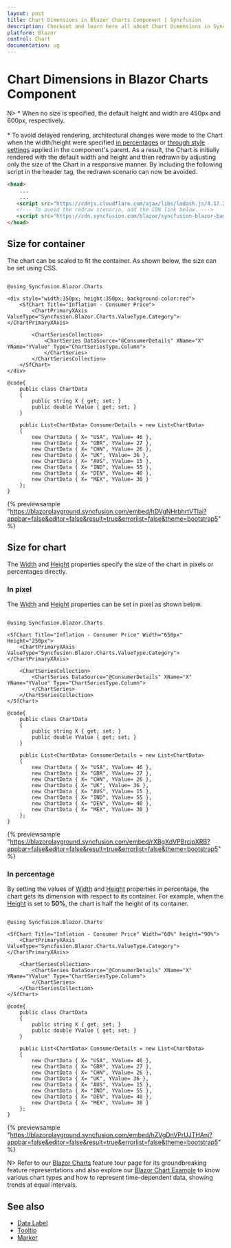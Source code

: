 ```yaml
---
layout: post
title: Chart Dimensions in Blazor Charts Component | Syncfusion
description: Checkout and learn here all about Chart Dimensions in Syncfusion Blazor Charts component and much more.
platform: Blazor
control: Chart
documentation: ug
---
```


# Chart Dimensions in Blazor Charts Component

N> * When no size is specified, the default height and width are 450px and 600px, respectively.
<br/>
<br/> * To avoid delayed rendering, architectural changes were made to the Chart when the width/height were specified [in percentages](#In-Percentage) or [through style settings](#Size-for-Container) applied in the component's parent. As a result, the Chart is initially rendered with the default width and height and then redrawn by adjusting only the size of the Chart in a responsive manner. By including the following script in the header tag, the redrawn scenario can now be avoided.

```html
<head>
    ...
    ...
   <script src="https://cdnjs.cloudflare.com/ajax/libs/lodash.js/4.17.20/lodash.min.js"></script>
   <!--- To avoid the redraw scenario, add the CDN link below. --->
   <script src="https://cdn.syncfusion.com/blazor/syncfusion-blazor-base.min.js"></script>
</head>
```

## Size for container

The chart can be scaled to fit the container. As shown below, the size can be set using CSS.

```cshtml

@using Syncfusion.Blazor.Charts

<div style="width:350px; height:350px; background-color:red">
    <SfChart Title="Inflation - Consumer Price">
        <ChartPrimaryXAxis ValueType="Syncfusion.Blazor.Charts.ValueType.Category"></ChartPrimaryXAxis>

        <ChartSeriesCollection>
            <ChartSeries DataSource="@ConsumerDetails" XName="X" YName="YValue" Type="ChartSeriesType.Column">
            </ChartSeries>
        </ChartSeriesCollection>
    </SfChart>
</div>

@code{
    public class ChartData
    {
        public string X { get; set; }
        public double YValue { get; set; }
    }
	
    public List<ChartData> ConsumerDetails = new List<ChartData>
    {
        new ChartData { X= "USA", YValue= 46 },
        new ChartData { X= "GBR", YValue= 27 },
        new ChartData { X= "CHN", YValue= 26 },
        new ChartData { X= "UK", YValue= 36 },
        new ChartData { X= "AUS", YValue= 15 },
        new ChartData { X= "IND", YValue= 55 },
        new ChartData { X= "DEN", YValue= 40 },
        new ChartData { X= "MEX", YValue= 30 }
    };
}

```

{% previewsample "https://blazorplayground.syncfusion.com/embed/hDVgNHrbhrtVTlai?appbar=false&editor=false&result=true&errorlist=false&theme=bootstrap5" %}

## Size for chart

The [Width](https://help.syncfusion.com/cr/blazor/Syncfusion.Blazor.Charts.SfChart.html#Syncfusion_Blazor_Charts_SfChart_Width) and [Height](https://help.syncfusion.com/cr/blazor/Syncfusion.Blazor.Charts.SfChart.html#Syncfusion_Blazor_Charts_SfChart_Height) properties specify the size of the chart in pixels or percentages directly.

### In pixel

The [Width](https://help.syncfusion.com/cr/blazor/Syncfusion.Blazor.Charts.SfChart.html#Syncfusion_Blazor_Charts_SfChart_Width) and [Height](https://help.syncfusion.com/cr/blazor/Syncfusion.Blazor.Charts.SfChart.html#Syncfusion_Blazor_Charts_SfChart_Height) properties can be set in pixel as shown below.

```cshtml

@using Syncfusion.Blazor.Charts

<SfChart Title="Inflation - Consumer Price" Width="650px" Height="250px">
    <ChartPrimaryXAxis ValueType="Syncfusion.Blazor.Charts.ValueType.Category"></ChartPrimaryXAxis>

    <ChartSeriesCollection>
        <ChartSeries DataSource="@ConsumerDetails" XName="X" YName="YValue" Type="ChartSeriesType.Column">
        </ChartSeries>
    </ChartSeriesCollection>
</SfChart>

@code{
    public class ChartData
    {
        public string X { get; set; }
        public double YValue { get; set; }
    }
	
    public List<ChartData> ConsumerDetails = new List<ChartData>
	{
        new ChartData { X= "USA", YValue= 46 },
        new ChartData { X= "GBR", YValue= 27 },
        new ChartData { X= "CHN", YValue= 26 },
        new ChartData { X= "UK", YValue= 36 },
        new ChartData { X= "AUS", YValue= 15 },
        new ChartData { X= "IND", YValue= 55 },
        new ChartData { X= "DEN", YValue= 40 },
        new ChartData { X= "MEX", YValue= 30 }
    };
}

```

{% previewsample "https://blazorplayground.syncfusion.com/embed/rXBgXdVPBrcipXRB?appbar=false&editor=false&result=true&errorlist=false&theme=bootstrap5" %}

### In percentage

By setting the values of [Width](https://help.syncfusion.com/cr/blazor/Syncfusion.Blazor.Charts.SfChart.html#Syncfusion_Blazor_Charts_SfChart_Width) and [Height](https://help.syncfusion.com/cr/blazor/Syncfusion.Blazor.Charts.SfChart.html#Syncfusion_Blazor_Charts_SfChart_Height) properties in percentage, the chart gets its dimension with respect to its container. For example, when the [Height](https://help.syncfusion.com/cr/blazor/Syncfusion.Blazor.Charts.SfChart.html#Syncfusion_Blazor_Charts_SfChart_Height) is set to **50%**, the chart is half the height of its container.

```cshtml

@using Syncfusion.Blazor.Charts

<SfChart Title="Inflation - Consumer Price" Width="60%" height="90%">
    <ChartPrimaryXAxis ValueType="Syncfusion.Blazor.Charts.ValueType.Category"></ChartPrimaryXAxis>

    <ChartSeriesCollection>
        <ChartSeries DataSource="@ConsumerDetails" XName="X" YName="YValue" Type="ChartSeriesType.Column">
        </ChartSeries>
    </ChartSeriesCollection>
</SfChart>

@code{
    public class ChartData
    {
        public string X { get; set; }
        public double YValue { get; set; }
    }
	
    public List<ChartData> ConsumerDetails = new List<ChartData>
	{		
        new ChartData { X= "USA", YValue= 46 },
        new ChartData { X= "GBR", YValue= 27 },
        new ChartData { X= "CHN", YValue= 26 },
        new ChartData { X= "UK", YValue= 36 },
        new ChartData { X= "AUS", YValue= 15 },
        new ChartData { X= "IND", YValue= 55 },
        new ChartData { X= "DEN", YValue= 40 },
        new ChartData { X= "MEX", YValue= 30 }
    };
}

```

{% previewsample "https://blazorplayground.syncfusion.com/embed/hZVgDnVPrUJTHAnj?appbar=false&editor=false&result=true&errorlist=false&theme=bootstrap5" %}

N> Refer to our [Blazor Charts](https://www.syncfusion.com/blazor-components/blazor-charts) feature tour page for its groundbreaking feature representations and also explore our [Blazor Chart Example](https://blazor.syncfusion.com/demos/chart/line?theme=bootstrap4) to know various chart types and how to represent time-dependent data, showing trends at equal intervals.

## See also

* [Data Label](./data-labels)
* [Tooltip](./tool-tip)
* [Marker](./data-markers)